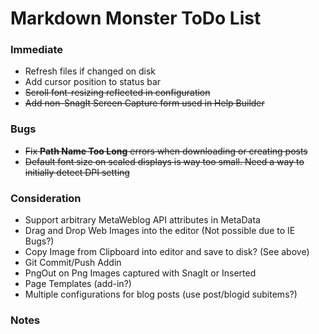# Markdown Monster ToDo List

### Immediate
* Refresh files if changed on disk
* Add cursor position to status bar
* <s>Scroll font-resizing reflected in configuration</s>
* <s>Add non-SnagIt Screen Capture form used in Help Builder</s>

### Bugs
* <s>Fix **Path Name Too Long** errors when downloading or creating posts</s>
* <s>Default font size on scaled displays is way too small. Need a way to initially detect DPI setting</s>

### Consideration
* Support arbitrary MetaWeblog API attributes in MetaData
* Drag and Drop Web Images into the editor (Not possible due to IE Bugs?)
* Copy Image from Clipboard into editor and save to disk? (See above)
* Git Commit/Push Addin
* PngOut on Png Images captured with SnagIt or Inserted
* Page Templates (add-in?)
* Multiple configurations for blog posts (use post/blogid subitems?)

### Notes
